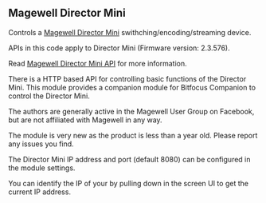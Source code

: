 ## Magewell Director Mini

Controls a [Magewell Director Mini](https://www.magewell.com/director-mini) swithching/encoding/streaming device.

APIs in this code apply to Director Mini (Firmware version: 2.3.576).

Read [Magewell Director Mini API](https://www.magewell.com/api-docs/director-mini-api/) for more information.

There is a HTTP based API for controlling basic functions of the Director Mini. This module provides a companion module for Bitfocus Companion to control the Director Mini.

The authors are generally active in the Magewell User Group on Facebook, but are not affiliated with Magewell in any way.

The module is very new as the product is less than a year old. Please report any issues you find.

The Director Mini IP address and port (default 8080) can be configured in the module settings.

You can identify the IP of your by pulling down in the screen UI to get the current IP address.
